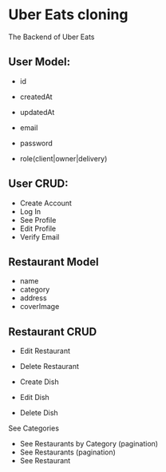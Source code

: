 # Uber Eats cloning

The Backend of Uber Eats

 ## User Model:

 - id
 - createdAt
 - updatedAt

 - email
 - password
 - role(client|owner|delivery)

 ## User CRUD:

 - Create Account
 - Log In
 - See Profile
 - Edit Profile
 - Verify Email

## Restaurant Model
 - name
 - category
 - address
 - coverImage

## Restaurant CRUD
 - Edit Restaurant
 - Delete Restaurant

 - Create Dish
 - Edit Dish
 - Delete Dish

  See Categories
 - See Restaurants by Category (pagination)
 - See Restaurants (pagination)
 - See Restaurant
